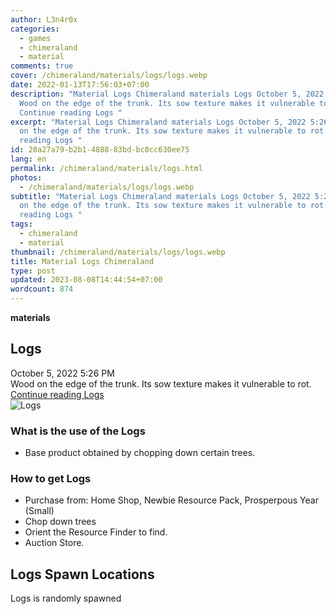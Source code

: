 ```yaml
---
author: L3n4r0x
categories:
  - games
  - chimeraland
  - material
comments: true
cover: /chimeraland/materials/logs/logs.webp
date: 2022-01-13T17:56:03+07:00
description: "Material Logs Chimeraland materials Logs October 5, 2022 5:26 PM
  Wood on the edge of the trunk. Its sow texture makes it vulnerable to rot.
  Continue reading Logs "
excerpt: "Material Logs Chimeraland materials Logs October 5, 2022 5:26 PM Wood
  on the edge of the trunk. Its sow texture makes it vulnerable to rot. Continue
  reading Logs "
id: 28a27a79-b2b1-4888-83bd-bc0cc630ee75
lang: en
permalink: /chimeraland/materials/logs.html
photos:
  - /chimeraland/materials/logs/logs.webp
subtitle: "Material Logs Chimeraland materials Logs October 5, 2022 5:26 PM Wood
  on the edge of the trunk. Its sow texture makes it vulnerable to rot. Continue
  reading Logs "
tags:
  - chimeraland
  - material
thumbnail: /chimeraland/materials/logs/logs.webp
title: Material Logs Chimeraland
type: post
updated: 2023-08-08T14:44:54+07:00
wordcount: 874
---
```


<link
  rel="stylesheet"
  href="https://rawcdn.githack.com/dimaslanjaka/Web-Manajemen/870a349/css/bootstrap-5-3-0-alpha3-wrapper.css"
/>
<section id="bootstrap-wrapper">
  <div data-bs-theme="dark">
    <div
      class="row g-0 border rounded overflow-hidden flex-md-row mb-4 shadow-sm position-relative bg-dark text-light"
    >
      <div class="col p-4 d-flex flex-column position-static">
        <strong class="d-inline-block mb-2 text-success">materials</strong>
        <h2 class="mb-0">Logs</h2>
        <div class="mb-1 text-muted">October 5, 2022 5:26 PM</div>
        <div class="mb-2 border p-1">
          Wood on the edge of the trunk. Its sow texture makes it vulnerable to
          rot.
        </div>
        <a
          href="/chimeraland/materials/logs.html"
          class="stretched-link d-none text-primary"
          >Continue reading Logs</a
        >
      </div>
      <div class="col-auto d-none d-md-block d-lg-block">
        <img
          src="https://www.webmanajemen.com/chimeraland/materials/logs/logs.webp"
          alt="Logs"
        />
      </div>
    </div>
    <div class="row">
      <div class="col-lg-6 col-12 mb-2">
        <div class="card">
          <div class="card-body">
            <h3 class="card-title">What is the use of the Logs</h3>
            <div class="card-text">
              <ul>
                <li>Base product obtained by chopping down certain trees.</li>
              </ul>
            </div>
          </div>
        </div>
      </div>
      <div class="col-lg-6 col-12 mb-2">
        <div class="card">
          <div class="card-body">
            <h3 class="card-title">How to get Logs</h3>
            <div class="card-text">
              <ul>
                <li>
                  Purchase from: Home Shop, Newbie Resource Pack, Prosperpous
                  Year (Small)
                </li>
                <li>Chop down trees</li>
                <li>Orient the Resource Finder to find.</li>
                <li>Auction Store.</li>
              </ul>
            </div>
          </div>
        </div>
      </div>
      <div class="col-12 mb-2">
        <h2>Logs Spawn Locations</h2>
        <p>Logs is randomly spawned</p>
      </div>
    </div>
  </div>
</section>